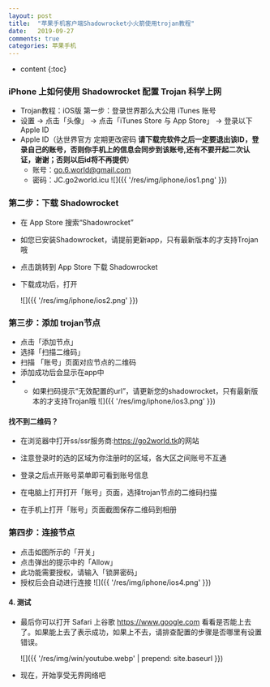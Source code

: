 ```yaml
---
layout: post
title:  "苹果手机客户端Shadowrocket小火箭使用trojan教程"
date:   2019-09-27
comments: true
categories: 苹果手机
---
```


* content
{:toc}

### iPhone 上如何使用 Shadowrocket 配置 Trojan 科学上网
* Trojan教程：iOS版
  第一步：登录世界那么大公用 iTunes 账号
* 设置 → 点击「头像」 → 点击「iTunes Store 与 App Store」 → 登录以下Apple ID
* Apple ID（达世界官方 定期更改密码 <b>请下载完软件之后一定要退出该ID，登录自己的账号，否则你手机上的信息会同步到该账号,还有不要开起二次认证，谢谢；否则以后id将不再提供</b>）
    * 账号：go.6.world@gmail.com
    * 密码：JC.go2world.icu
       ![]({{ '/res/img/iphone/ios1.png' }})

### 第二步：下载 Shadowrocket
* 在 App Store 搜索“Shadowrocket”
* 如您已安装Shadowrocket，请提前更新app，只有最新版本的才支持Trojan哦
* 点击跳转到 App Store 下载 Shadowrocket
* 下载成功后，打开

    ![]({{ '/res/img/iphone/ios2.png' }})
 
 ### 第三步：添加 trojan节点
* 点击「添加节点」
* 选择「扫描二维码」
* 扫描 「账号」页面对应节点的二维码
* 添加成功后会显示在app中
* * 如果扫码提示“无效配置的url”，请更新您的shadowrocket，只有最新版本的才支持Trojan哦
     ![]({{ '/res/img/iphone/ios3.png' }})
     
#### 找不到二维码？
 * 在浏览器中打开ss/ssr服务商:<a class="downbtn" href="https://us04.go2world.tk" target="_blank" rel="noopener">https://go2world.tk</a>的网站
 * 注意登录时的选的区域为你注册时的区域，各大区之间账号不互通
 * 登录之后点开账号菜单即可看到账号信息
 * 在电脑上打开打开「账号」页面，选择trojan节点的二维码扫描

 * 在手机上打开「账号」页面截图保存二维码到相册


### 第四步：连接节点
* 点击如图所示的「开关」
* 点击弹出的提示中的「Allow」
* 此功能需要授权，请输入「锁屏密码」
* 授权后会自动进行连接
 ![]({{ '/res/img/iphone/ios4.png' }})

#### 4. 测试
* 最后你可以打开 Safari 上谷歌 https://www.google.com 看看是否能上去了。如果能上去了表示成功，如果上不去，请排查配置的步骤是否哪里有设置错误。

    ![]({{ '/res/img/win/youtube.webp' | prepend: site.baseurl  }})
    
    
* 现在，开始享受无界网络吧
